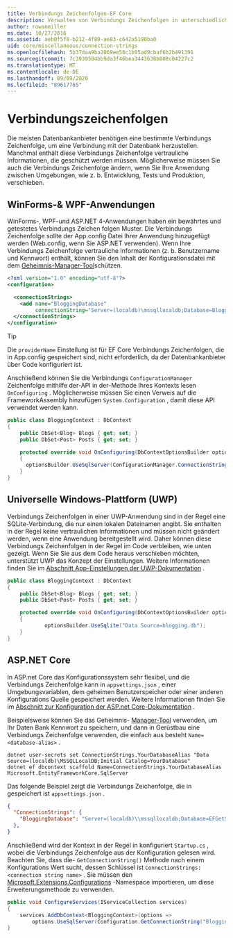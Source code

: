 ```yaml
---
title: Verbindungs Zeichenfolgen-EF Core
description: Verwalten von Verbindungs Zeichenfolgen in unterschiedlichen Umgebungen mit Entity Framework Core
author: rowanmiller
ms.date: 10/27/2016
ms.assetid: aeb0f5f8-b212-4f89-ae83-c642a5190ba0
uid: core/miscellaneous/connection-strings
ms.openlocfilehash: 5b37daa9ba2869ee58c1b95ad9cbaf6b2b491391
ms.sourcegitcommit: 7c3939504bb9da3f46bea3443638b808c04227c2
ms.translationtype: MT
ms.contentlocale: de-DE
ms.lasthandoff: 09/09/2020
ms.locfileid: "89617765"
---
```

# <a name="connection-strings"></a>Verbindungszeichenfolgen

Die meisten Datenbankanbieter benötigen eine bestimmte Verbindungs Zeichenfolge, um eine Verbindung mit der Datenbank herzustellen. Manchmal enthält diese Verbindungs Zeichenfolge vertrauliche Informationen, die geschützt werden müssen. Möglicherweise müssen Sie auch die Verbindungs Zeichenfolge ändern, wenn Sie Ihre Anwendung zwischen Umgebungen, wie z. b. Entwicklung, Tests und Produktion, verschieben.

## <a name="winforms--wpf-applications"></a>WinForms-& WPF-Anwendungen

WinForms-, WPF-und ASP.NET 4-Anwendungen haben ein bewährtes und getestetes Verbindungs Zeichen folgen Muster. Die Verbindungs Zeichenfolge sollte der App.config Datei Ihrer Anwendung hinzugefügt werden (Web.config, wenn Sie ASP.NET verwenden). Wenn Ihre Verbindungs Zeichenfolge vertrauliche Informationen (z. b. Benutzername und Kennwort) enthält, können Sie den Inhalt der Konfigurationsdatei mit dem [Geheimnis-Manager-Tool](/aspnet/core/security/app-secrets#secret-manager)schützen.

``` xml
<?xml version="1.0" encoding="utf-8"?>
<configuration>

  <connectionStrings>
    <add name="BloggingDatabase"
         connectionString="Server=(localdb)\mssqllocaldb;Database=Blogging;Trusted_Connection=True;" />
  </connectionStrings>
</configuration>
```

> [!TIP]  
> Die `providerName` Einstellung ist für EF Core Verbindungs Zeichenfolgen, die in App.config gespeichert sind, nicht erforderlich, da der Datenbankanbieter über Code konfiguriert ist.

Anschließend können Sie die Verbindungs `ConfigurationManager` Zeichenfolge mithilfe der-API in der-Methode Ihres Kontexts lesen `OnConfiguring` . Möglicherweise müssen Sie einen Verweis auf die FrameworkAssembly hinzufügen `System.Configuration` , damit diese API verwendet werden kann.

``` csharp
public class BloggingContext : DbContext
{
    public DbSet<Blog> Blogs { get; set; }
    public DbSet<Post> Posts { get; set; }

    protected override void OnConfiguring(DbContextOptionsBuilder optionsBuilder)
    {
      optionsBuilder.UseSqlServer(ConfigurationManager.ConnectionStrings["BloggingDatabase"].ConnectionString);
    }
}
```

## <a name="universal-windows-platform-uwp"></a>Universelle Windows-Plattform (UWP)

Verbindungs Zeichenfolgen in einer UWP-Anwendung sind in der Regel eine SQLite-Verbindung, die nur einen lokalen Dateinamen angibt. Sie enthalten in der Regel keine vertraulichen Informationen und müssen nicht geändert werden, wenn eine Anwendung bereitgestellt wird. Daher können diese Verbindungs Zeichenfolgen in der Regel im Code verbleiben, wie unten gezeigt. Wenn Sie Sie aus dem Code heraus verschieben möchten, unterstützt UWP das Konzept der Einstellungen. Weitere Informationen finden Sie im [Abschnitt App-Einstellungen der UWP-Dokumentation](/windows/uwp/app-settings/store-and-retrieve-app-data) .

``` csharp
public class BloggingContext : DbContext
{
    public DbSet<Blog> Blogs { get; set; }
    public DbSet<Post> Posts { get; set; }

    protected override void OnConfiguring(DbContextOptionsBuilder optionsBuilder)
    {
            optionsBuilder.UseSqlite("Data Source=blogging.db");
    }
}
```

## <a name="aspnet-core"></a>ASP.NET Core

In ASP.net Core das Konfigurationssystem sehr flexibel, und die Verbindungs Zeichenfolge kann in `appsettings.json` , einer Umgebungsvariablen, dem geheimen Benutzerspeicher oder einer anderen Konfigurations Quelle gespeichert werden. Weitere Informationen finden Sie im [Abschnitt zur Konfiguration der ASP.net Core-Dokumentation](/aspnet/core/fundamentals/configuration) .

Beispielsweise können Sie das Geheimnis- [Manager-Tool](/aspnet/core/security/app-secrets#secret-manager) verwenden, um Ihr Daten Bank Kennwort zu speichern, und dann in Gerüstbau eine Verbindungs Zeichenfolge verwenden, die einfach aus besteht `Name=<database-alias>` .

```dotnetcli
dotnet user-secrets set ConnectionStrings.YourDatabaseAlias "Data Source=(localdb)\MSSQLLocalDB;Initial Catalog=YourDatabase"
dotnet ef dbcontext scaffold Name=ConnectionStrings.YourDatabaseAlias Microsoft.EntityFrameworkCore.SqlServer
```

Das folgende Beispiel zeigt die Verbindungs Zeichenfolge, die in gespeichert ist `appsettings.json` .

``` json
{
  "ConnectionStrings": {
    "BloggingDatabase": "Server=(localdb)\\mssqllocaldb;Database=EFGetStarted.ConsoleApp.NewDb;Trusted_Connection=True;"
  },
}
```

Anschließend wird der Kontext in der Regel in konfiguriert `Startup.cs` , wobei die Verbindungs Zeichenfolge aus der Konfiguration gelesen wird. Beachten Sie, dass die- `GetConnectionString()` Methode nach einem Konfigurations Wert sucht, dessen Schlüssel ist `ConnectionStrings:<connection string name>` . Sie müssen den [Microsoft.Extensions.Configurations](/dotnet/api/microsoft.extensions.configuration) -Namespace importieren, um diese Erweiterungsmethode zu verwenden.

``` csharp
public void ConfigureServices(IServiceCollection services)
{
    services.AddDbContext<BloggingContext>(options =>
        options.UseSqlServer(Configuration.GetConnectionString("BloggingDatabase")));
}
```
